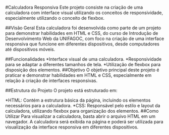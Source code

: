 #Calculadora Responsiva
Este projeto consiste na criação de uma calculadora com interface visual utilizando os conceitos de responsividade, especialmente utilizando o conceito de flexbox.

##Visão Geral
Esta calculadora foi desenvolvida como parte de um projeto para demonstrar habilidades em HTML e CSS, do curso de Introdução de Desenvolvimento Web da UNIFAGOC, com foco na criação de uma interface responsiva que funcione em diferentes dispositivos, desde computadores até dispositivos móveis.

##Funcionalidades
*Interface visual de uma calculadora.
*Responsividade para se adaptar a diferentes tamanhos de tela.
*Utilização de flexbox para disposição dos elementos.
##Objetivo
O objetivo principal deste projeto é praticar e demonstrar habilidades em HTML e CSS, especialmente em relação à criação de interfaces responsivas.

##Estrutura do Projeto
O projeto está estruturado em:

*HTML: Contém a estrutura básica da página, incluindo os elementos necessários para a calculadora.
*CSS: Responsável pelo estilo e layout da calculadora, utilizando flexbox para organização dos elementos.
##Como Utilizar
Para visualizar a calculadora, basta abrir o arquivo HTML em um navegador. A calculadora será exibida na página e poderá ser utilizada para visualização da interface responsiva em diferentes dispositivos.
